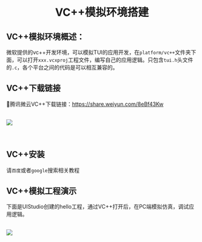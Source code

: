 <h1 align="center"> VC++模拟环境搭建 </h1>

## VC++模拟环境概述：
微软提供的vc++开发环境，可以模拟TUI的应用开发，在`platform/vc++`文件夹下面，可以打开`xxx.vcxproj`工程文件，编写自己的应用逻辑。只包含`tui.h`头文件的`.c`，各个平台之间的代码是可以相互兼容的。

## VC++下载链接
🔨腾讯微云VC++下载链接：https://share.weiyun.com/8eBf43Kw
<br>
<br>
<p align="left">
<img src="https://gitee.com/tuisys/image/raw/main/download_vc.png">
</p>
<br>

## VC++安装
请`百度`或者`google`搜索相关教程

## VC++模拟工程演示
下面是UIStudio创建的hello工程，通过VC++打开后，在PC端模拟仿真，调试应用逻辑。
<br>
<br>
<p align="left">
<img src="https://gitee.com/tuisys/image/raw/main/hello_vc.png">
</p>
<br>
